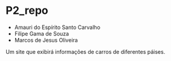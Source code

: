 # P2_repo

* Amauri do Espírito Santo Carvalho
* Filipe Gama de Souza
* Marcos de Jesus Oliveira

Um site que exibirá informações de carros de diferentes páises.
